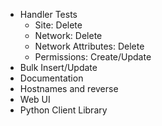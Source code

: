 * Handler Tests
    - Site: Delete
    - Network: Delete
    - Network Attributes: Delete
    - Permissions: Create/Update
* Bulk Insert/Update
* Documentation
* Hostnames and reverse
* Web UI
* Python Client Library
